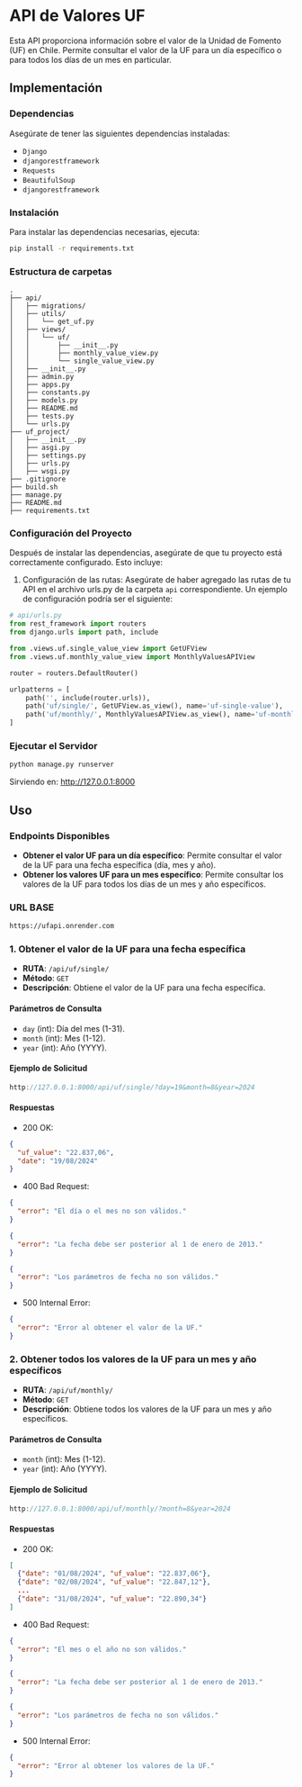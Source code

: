 # API de Valores UF

Esta API proporciona información sobre el valor de la Unidad de Fomento (UF) en Chile. Permite consultar el valor de la UF para un día específico o para todos los días de un mes en particular.

## Implementación

### Dependencias

Asegúrate de tener las siguientes dependencias instaladas:

- `Django`
- `djangorestframework`
- `Requests`
- `BeautifulSoup`
- `djangorestframework`

### Instalación

Para instalar las dependencias necesarias, ejecuta:

```bash
pip install -r requirements.txt
```

### Estructura de carpetas

```text
.
├── api/
│   ├── migrations/
│   ├── utils/
│   │   └── get_uf.py
│   ├── views/
│   │   └── uf/
│   │       ├── __init__.py
│   │       ├── monthly_value_view.py
│   │       └── single_value_view.py
│   ├── __init__.py
│   ├── admin.py
│   ├── apps.py
│   ├── constants.py
│   ├── models.py
│   ├── README.md
│   ├── tests.py
│   └── urls.py
├── uf_project/
│   ├── __init__.py
│   ├── asgi.py
│   ├── settings.py
│   ├── urls.py
│   ├── wsgi.py
├── .gitignore
├── build.sh
├── manage.py
├── README.md
├── requirements.txt

```

### Configuración del Proyecto

Después de instalar las dependencias, asegúrate de que tu proyecto está correctamente configurado. Esto incluye:

1. Configuración de las rutas: Asegúrate de haber agregado las rutas de tu API en el archivo urls.py de la carpeta `api` correspondiente. Un ejemplo de configuración podría ser el siguiente:

```python
# api/urls.py
from rest_framework import routers
from django.urls import path, include

from .views.uf.single_value_view import GetUFView
from .views.uf.monthly_value_view import MonthlyValuesAPIView

router = routers.DefaultRouter()

urlpatterns = [
    path('', include(router.urls)),
    path('uf/single/', GetUFView.as_view(), name='uf-single-value'),
    path('uf/monthly/', MonthlyValuesAPIView.as_view(), name='uf-monthly-value'),
]
```

### Ejecutar el Servidor

```bash
python manage.py runserver
```

Sirviendo en: http://127.0.0.1:8000

## Uso

### Endpoints Disponibles

- **Obtener el valor UF para un día específico**: Permite consultar el valor de la UF para una fecha específica (día, mes y año).
- **Obtener los valores UF para un mes específico**: Permite consultar los valores de la UF para todos los días de un mes y año específicos.

### URL BASE

```bash
https://ufapi.onrender.com
```

### 1. Obtener el valor de la UF para una fecha específica

- **RUTA**: `/api/uf/single/`
- **Método**: `GET`
- **Descripción**: Obtiene el valor de la UF para una fecha específica.

#### Parámetros de Consulta

- `day` (int): Día del mes (1-31).
- `month` (int): Mes (1-12).
- `year` (int): Año (YYYY).

#### Ejemplo de Solicitud

```h
http://127.0.0.1:8000/api/uf/single/?day=19&month=8&year=2024
```

#### Respuestas

- 200 OK:

```json
{
  "uf_value": "22.837,06",
  "date": "19/08/2024"
}
```

- 400 Bad Request:

```json
{
  "error": "El día o el mes no son válidos."
}
```

```json
{
  "error": "La fecha debe ser posterior al 1 de enero de 2013."
}
```

```json
{
  "error": "Los parámetros de fecha no son válidos."
}
```

- 500 Internal Error:

```json
{
  "error": "Error al obtener el valor de la UF."
}
```

### 2. Obtener todos los valores de la UF para un mes y año específicos

- **RUTA**: `/api/uf/monthly/`
- **Método**: `GET`
- **Descripción**: Obtiene todos los valores de la UF para un mes y año específicos.

#### Parámetros de Consulta

- `month` (int): Mes (1-12).
- `year` (int): Año (YYYY).

#### Ejemplo de Solicitud

```h
http://127.0.0.1:8000/api/uf/monthly/?month=8&year=2024
```

#### Respuestas

- 200 OK:

```json
[
  {"date": "01/08/2024", "uf_value": "22.837,06"},
  {"date": "02/08/2024", "uf_value": "22.847,12"},
  ...
  {"date": "31/08/2024", "uf_value": "22.890,34"}
]

```

- 400 Bad Request:

```json
{
  "error": "El mes o el año no son válidos."
}
```

```json
{
  "error": "La fecha debe ser posterior al 1 de enero de 2013."
}
```

```json
{
  "error": "Los parámetros de fecha no son válidos."
}
```

- 500 Internal Error:

```json
{
  "error": "Error al obtener los valores de la UF."
}
```
